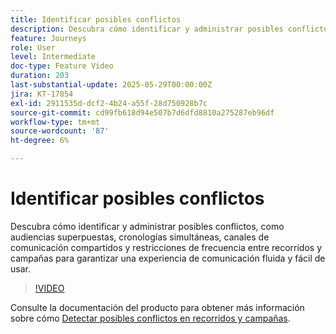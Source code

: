 ```yaml
---
title: Identificar posibles conflictos
description: Descubra cómo identificar y administrar posibles conflictos, como audiencias superpuestas, cronologías simultáneas, canales de comunicación compartidos y restricciones de frecuencia entre recorridos y campañas para garantizar una experiencia de comunicación fluida y fácil de usar.
feature: Journeys
role: User
level: Intermediate
doc-type: Feature Video
duration: 203
last-substantial-update: 2025-05-29T00:00:00Z
jira: KT-17854
exl-id: 2911535d-dcf2-4b24-a55f-28d750928b7c
source-git-commit: cd99fb618d94e507b7d6dfd8810a275287eb96df
workflow-type: tm+mt
source-wordcount: '87'
ht-degree: 6%

---
```


# Identificar posibles conflictos

Descubra cómo identificar y administrar posibles conflictos, como audiencias superpuestas, cronologías simultáneas, canales de comunicación compartidos y restricciones de frecuencia entre recorridos y campañas para garantizar una experiencia de comunicación fluida y fácil de usar.

>[!VIDEO](https://video.tv.adobe.com/v/3435528/?learn=on&enablevpops)

Consulte la documentación del producto para obtener más información sobre cómo [Detectar posibles conflictos en recorridos y campañas](https://experienceleague.adobe.com/en/docs/journey-optimizer/using/conflict-prioritization/conflicts).
